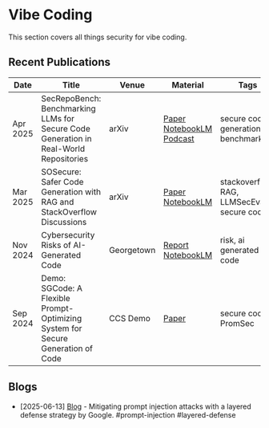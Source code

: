 # Vibe Coding

This section covers all things security for vibe coding.

## Recent Publications
| Date | Title | Venue | Material | Tags | Code | Summary |
|---|---|---|---|---|---|---|
| Apr 2025 | SecRepoBench: Benchmarking LLMs for Secure Code Generation in Real-World Repositories | arXiv | [Paper](https://arxiv.org/pdf/2504.21205v1) [NotebookLM](https://notebooklm.google.com/notebook/350eae16-0b03-4f33-bfcd-7c8aacdad73b) [Podcast](https://notebooklm.google.com/notebook/350eae16-0b03-4f33-bfcd-7c8aacdad73b/audio)| secure code generation, benchmark | | |
| Mar 2025 | SOSecure: Safer Code Generation with RAG and StackOverflow Discussions | arXiv | [Paper](https://arxiv.org/pdf/2503.13654v1) [NotebookLM](https://notebooklm.google.com/notebook/6b85ce9e-d0b3-4754-bc68-c7f61bbf8944)| stackoverflow, RAG, LLMSecEval, secure coding | | |
| Nov 2024 | Cybersecurity Risks of AI-Generated Code | Georgetown | [Report](https://cset.georgetown.edu/publication/cybersecurity-risks-of-ai-generated-code) [NotebookLM](https://notebooklm.google.com/notebook/05b9e97f-7213-4085-b8a0-b262e6710a31?authuser=4&pli=1)| risk, ai generated code | | |
| Sep 2024 | Demo: SGCode: A Flexible Prompt-Optimizing System for Secure Generation of Code | CCS Demo | [Paper](https://arxiv.org/pdf/2409.07368v3) | secure code, PromSec | | |

## Blogs
* [2025-06-13] [Blog](https://security.googleblog.com/2025/06/mitigating-prompt-injection-attacks.html) - Mitigating prompt injection attacks with a layered defense strategy by Google. #prompt-injection #layered-defense

